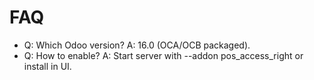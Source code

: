# FAQ

- Q: Which Odoo version? A: 16.0 (OCA/OCB packaged).
- Q: How to enable? A: Start server with --addon pos_access_right or install in UI.
